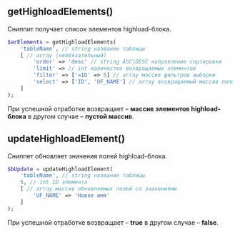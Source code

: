 ## getHighloadElements()

Сниппит получает список элементов highload-блока.

```php
$arElements = getHighloadElements(
    'tableName', // string название таблицы
    [ // array (необязательный)
        'order' => 'desc' // string ASC|DESC направление сортировки
        'limit' => // int количество возвращаемых элементов
        'filter' => ['=ID' => 5] // array массив фильтров выборки
        'select' => ['ID', 'UF_NAME'] // array возвращаемый массив полей элемента
    ]
);
```

При успешной отработке возвращает – **массив элементов highload-блока** в другом случае – **пустой массив**.

## updateHighloadElement()

Сниппет обновляет значения полей highload-блока.

```php
$bUpdate = updateHighloadElement(
    'tableName', // string название таблицы
    5, // int ID элемента
    [ // array массив обновляемых полей со значениями
        'UF_NAME' => 'Новое имя'
    ]
);
```

При успешной отработке возвращает – **true** в другом случае – **false**.